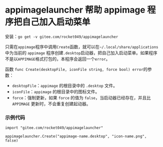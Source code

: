# appimagelauncher 帮助 appimage 程序把自己加入启动菜单
安装：`go get -v gitee.com/rocket049/appimagelauncher`

只需在`appimage`程序中调用`Create`函数，就可以在`~/.local/share/applications`中为当前的 `appimage` 程序创建`.desktop`启动器，把自己加入启动菜单。如果程序不是以`APPIMAGE`格式打包的，本程序会返回一个`error`。

函数 `func Create(desktopFile, iconFile string, force bool) error`的参数：

- `desktopFile`：`appimage` 的根目录中的 `.desktop` 文件。
- `iconFile`：`appimage` 的根目录中的图标文件。
- `force`：强制更新，如果 `force` 的值为 `false`，当启动器已经存在，并且比 `APPIMAGE` 更新时，不会重复创建起动器。

### 示例代码
```
import "gitee.com/rocket049/appimagelauncher"

appimagelauncher.Create("appimage-name.desktop", "icon-name.png", false)
```